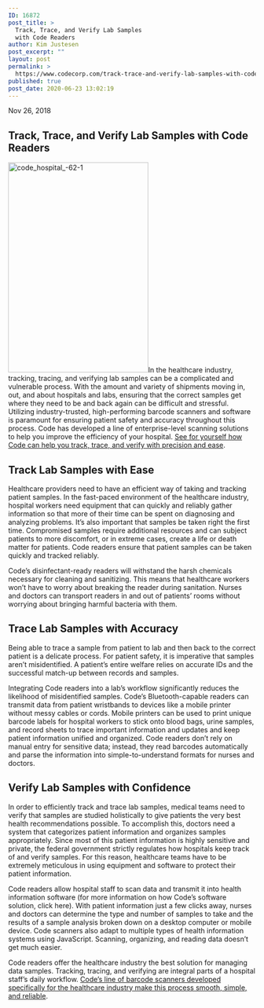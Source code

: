 ```yaml
---
ID: 16872
post_title: >
  Track, Trace, and Verify Lab Samples
  with Code Readers
author: Kim Justesen
post_excerpt: ""
layout: post
permalink: >
  https://www.codecorp.com/track-trace-and-verify-lab-samples-with-code-readers/
published: true
post_date: 2020-06-23 13:02:19
---
```

Nov 26, 2018
<h2>Track, Trace, and Verify Lab Samples with Code Readers</h2>
<img class="alignright" src="https://codecorp.com/wp-content/uploads/2020/05/code_hospital_-62-1.jpg" alt="code_hospital_-62-1" width="285" height="428" />In the healthcare industry, tracking, tracing, and verifying lab samples can be a complicated and vulnerable process. With the amount and variety of shipments moving in, out, and about hospitals and labs, ensuring that the correct samples get where they need to be and back again can be difficult and stressful. Utilizing industry-trusted, high-performing barcode scanners and software is paramount for ensuring patient safety and accuracy throughout this process. Code has developed a line of enterprise-level scanning solutions to help you improve the efficiency of your hospital. <a href="https://www.codecorp.com/healthcare-datacapture/">See for yourself how Code can help you track, trace, and verify with precision and ease</a>.
<h2>Track Lab Samples with Ease</h2>
Healthcare providers need to have an efficient way of taking and tracking patient samples. In the fast-paced environment of the healthcare industry, hospital workers need equipment that can quickly and reliably gather information so that more of their time can be spent on diagnosing and analyzing problems. It’s also important that samples be taken right the first time. Compromised samples require additional resources and can subject patients to more discomfort, or in extreme cases, create a life or death matter for patients. Code readers ensure that patient samples can be taken quickly and tracked reliably.

Code’s disinfectant-ready readers will withstand the harsh chemicals necessary for cleaning and sanitizing. This means that healthcare workers won’t have to worry about breaking the reader during sanitation. Nurses and doctors can transport readers in and out of patients’ rooms without worrying about bringing harmful bacteria with them.
<h2>Trace Lab Samples with Accuracy</h2>
Being able to trace a sample from patient to lab and then back to the correct patient is a delicate process. For patient safety, it is imperative that samples aren’t misidentified. A patient’s entire welfare relies on accurate IDs and the successful match-up between records and samples.

Integrating Code readers into a lab’s workflow significantly reduces the likelihood of misidentified samples. Code’s Bluetooth-capable readers can transmit data from patient wristbands to devices like a mobile printer without messy cables or cords. Mobile printers can be used to print unique barcode labels for hospital workers to stick onto blood bags, urine samples, and record sheets to trace important information and updates and keep patient information unified and organized. Code readers don’t rely on manual entry for sensitive data; instead, they read barcodes automatically and parse the information into simple-to-understand formats for nurses and doctors.
<h2>Verify Lab Samples with Confidence</h2>
In order to efficiently track and trace lab samples, medical teams need to verify that samples are studied holistically to give patients the very best health recommendations possible. To accomplish this, doctors need a system that categorizes patient information and organizes samples appropriately. Since most of this patient information is highly sensitive and private, the federal government strictly regulates how hospitals keep track of and verify samples. For this reason, healthcare teams have to be extremely meticulous in using equipment and software to protect their patient information.

Code readers allow hospital staff to scan data and transmit it into health information software (for more information on how Code’s software solution, click here). With patient information just a few clicks away, nurses and doctors can determine the type and number of samples to take and the results of a sample analysis broken down on a desktop computer or mobile device. Code scanners also adapt to multiple types of health information systems using JavaScript. Scanning, organizing, and reading data doesn’t get much easier.

Code readers offer the healthcare industry the best solution for managing data samples. Tracking, tracing, and verifying are integral parts of a hospital staff’s daily workflow. <a href="https://info.codecorp.com/blog/healthcare-wins-and-workflow-solutions-include-code-technology">Code’s line of barcode scanners developed specifically for the healthcare industry make this process smooth, simple, and reliable</a>.